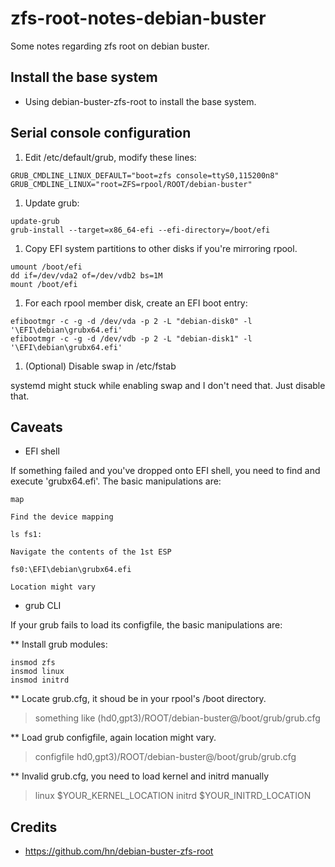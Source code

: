 # zfs-root-notes-debian-buster
Some notes regarding zfs root on debian buster.

## Install the base system

* Using debian-buster-zfs-root to install the base system.

## Serial console configuration

1. Edit /etc/default/grub, modify these lines:
```
GRUB_CMDLINE_LINUX_DEFAULT="boot=zfs console=ttyS0,115200n8"
GRUB_CMDLINE_LINUX="root=ZFS=rpool/ROOT/debian-buster"
```
1. Update grub:
```
update-grub
grub-install --target=x86_64-efi --efi-directory=/boot/efi
```
1. Copy EFI system partitions to other disks if you're mirroring rpool.
```
umount /boot/efi
dd if=/dev/vda2 of=/dev/vdb2 bs=1M
mount /boot/efi
```
1. For each rpool member disk, create an EFI boot entry:
```
efibootmgr -c -g -d /dev/vda -p 2 -L "debian-disk0" -l '\EFI\debian\grubx64.efi'
efibootmgr -c -g -d /dev/vdb -p 2 -L "debian-disk1" -l '\EFI\debian\grubx64.efi'
```
1. (Optional) Disable swap in /etc/fstab

systemd might stuck while enabling swap and I don't need that. Just disable that.

## Caveats
* EFI shell

If something failed and you've dropped onto EFI shell, you need to find and execute 'grubx64.efi'.
The basic manipulations are:

```
map
```
	Find the device mapping
```
ls fs1:
```
	Navigate the contents of the 1st ESP
```
fs0:\EFI\debian\grubx64.efi
```
	Location might vary

* grub CLI

If your grub fails to load its configfile, the basic manipulations are:

** Install grub modules:
```
insmod zfs
insmod linux
insmod initrd
```
** Locate grub.cfg, it shoud be in your rpool's /boot directory.
> something like (hd0,gpt3)/ROOT/debian-buster@/boot/grub/grub.cfg

** Load grub configfile, again location might vary.
> configfile hd0,gpt3)/ROOT/debian-buster@/boot/grub/grub.cfg

** Invalid grub.cfg, you need to load kernel and initrd manually

> linux $YOUR_KERNEL_LOCATION
> initrd $YOUR_INITRD_LOCATION

## Credits

* https://github.com/hn/debian-buster-zfs-root
